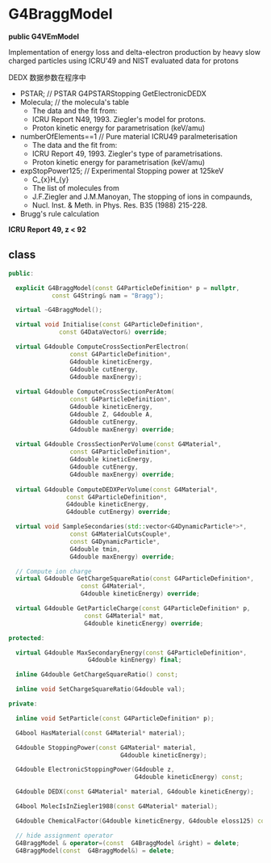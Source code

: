 <!-- G4BraggModel.md --- 
;; 
;; Description: 
;; Author: Hongyi Wu(吴鸿毅)
;; Email: wuhongyi@qq.com 
;; Created: 四 7月 12 23:22:41 2018 (+0800)
;; Last-Updated: 六 7月 14 02:48:21 2018 (+0800)
;;           By: Hongyi Wu(吴鸿毅)
;;     Update #: 6
;; URL: http://wuhongyi.cn -->

# G4BraggModel

**public G4VEmModel**

Implementation of energy loss and delta-electron production by heavy slow charged particles using ICRU'49 and NIST evaluated data for protons

DEDX 数据参数在程序中  
- PSTAR;             // PSTAR G4PSTARStopping   GetElectronicDEDX
- Molecula;          // the molecula's table
	- The data and the fit from: 
	- ICRU Report N49, 1993. Ziegler's model for protons.
	- Proton kinetic energy for parametrisation (keV/amu)  
- numberOfElements==1 // Pure material ICRU49 paralmeterisation
	- The data and the fit from: 
	- ICRU Report 49, 1993. Ziegler's type of parametrisations.
	- Proton kinetic energy for parametrisation (keV/amu)  
- expStopPower125;    // Experimental Stopping power at 125keV
	- C_{x}H_{y}
	- The list of molecules from
	- J.F.Ziegler and J.M.Manoyan, The stopping of ions in compaunds,
	- Nucl. Inst. & Meth. in Phys. Res. B35 (1988) 215-228.
- Brugg's rule calculation


**ICRU Report 49, z < 92**


## class

```cpp
public:

  explicit G4BraggModel(const G4ParticleDefinition* p = nullptr,
			const G4String& nam = "Bragg");

  virtual ~G4BraggModel();

  virtual void Initialise(const G4ParticleDefinition*, 
			  const G4DataVector&) override;

  virtual G4double ComputeCrossSectionPerElectron(
				 const G4ParticleDefinition*,
				 G4double kineticEnergy,
				 G4double cutEnergy,
				 G4double maxEnergy);
				 
  virtual G4double ComputeCrossSectionPerAtom(
				 const G4ParticleDefinition*,
				 G4double kineticEnergy,
				 G4double Z, G4double A,
				 G4double cutEnergy,
				 G4double maxEnergy) override;
				 				 
  virtual G4double CrossSectionPerVolume(const G4Material*,
				 const G4ParticleDefinition*,
				 G4double kineticEnergy,
				 G4double cutEnergy,
				 G4double maxEnergy) override;
				 
  virtual G4double ComputeDEDXPerVolume(const G4Material*,
				const G4ParticleDefinition*,
				G4double kineticEnergy,
				G4double cutEnergy) override;

  virtual void SampleSecondaries(std::vector<G4DynamicParticle*>*,
				 const G4MaterialCutsCouple*,
				 const G4DynamicParticle*,
				 G4double tmin,
				 G4double maxEnergy) override;

  // Compute ion charge 
  virtual G4double GetChargeSquareRatio(const G4ParticleDefinition*,
					const G4Material*,
					G4double kineticEnergy) override;

  virtual G4double GetParticleCharge(const G4ParticleDefinition* p,
				     const G4Material* mat,
				     G4double kineticEnergy) override;

protected:

  virtual G4double MaxSecondaryEnergy(const G4ParticleDefinition*,
				      G4double kinEnergy) final;

  inline G4double GetChargeSquareRatio() const;

  inline void SetChargeSquareRatio(G4double val);

private:

  inline void SetParticle(const G4ParticleDefinition* p);

  G4bool HasMaterial(const G4Material* material);

  G4double StoppingPower(const G4Material* material,
                               G4double kineticEnergy);

  G4double ElectronicStoppingPower(G4double z,
                                   G4double kineticEnergy) const;

  G4double DEDX(const G4Material* material, G4double kineticEnergy);

  G4bool MolecIsInZiegler1988(const G4Material* material);

  G4double ChemicalFactor(G4double kineticEnergy, G4double eloss125) const;

  // hide assignment operator
  G4BraggModel & operator=(const  G4BraggModel &right) = delete;
  G4BraggModel(const  G4BraggModel&) = delete;
```

<!-- G4BraggModel.md ends here -->
